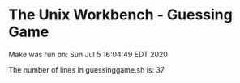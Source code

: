 # The Unix Workbench - Guessing Game
Make was run on:
Sun Jul  5 16:04:49 EDT 2020

The number of lines in guessinggame.sh is:
37
